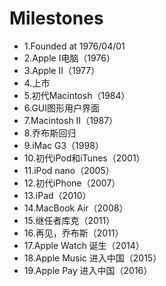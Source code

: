 # Milestones
 
- 1.Founded at 1976/04/01
- 2.Apple I电脑（1976）
- 3.Apple II（1977）
- 4.上市
- 5.初代Macintosh（1984）
- 6.GUI图形用户界面
- 7.Macintosh II（1987）
- 8.乔布斯回归
- 9.iMac G3（1998）
- 10.初代iPod和iTunes（2001）
- 11.iPod nano（2005）
- 12.初代iPhone（2007）
- 13.iPad（2010）
- 14.MacBook Air（2008）
- 15.继任者库克（2011）
- 16.再见，乔布斯（2011）
- 17.Apple Watch 诞生（2014）
- 18.Apple Music 进入中国（2015）
- 19.Apple Pay 进入中国（2016）